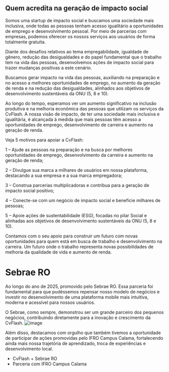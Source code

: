 ## Quem acredita na geração de impacto social

Somos uma startup de impacto social e buscamos uma sociedade mais inclusiva, onde todas as pessoas tenham acesso igualitário a oportunidades de emprego e desenvolvimento pessoal. Por meio de parcerias com empresas, podemos oferecer os nossos serviços aos usuários de forma totalmente gratuita.  

Diante dos desafios relativos ao tema empregabilidade, igualdade de gênero, redução das desigualdades e do papel fundamental que o trabalho tem na vida das pessoas, desenvolvemos ações de impacto social para trazer mudanças positivas a este cenário.

Buscamos gerar impacto na vida das pessoas, auxiliando na preparação e no acesso a melhores oportunidades de emprego, no aumento da geração de renda e na redução das desigualdades, alinhados aos objetivos de desenvolvimento sustentáveis da ONU (5, 8 e 10).

Ao longo do tempo, esperamos ver um aumento significativo na inclusão produtiva e na melhoria econômica das pessoas que utilizam os serviços da CvFlash. A nossa visão de impacto, de ter uma sociedade mais inclusiva e igualitária, é alcançada à medida que mais pessoas têm acesso a oportunidades de emprego, desenvolvimento de carreira e aumento na geração de renda.

Veja 5 motivos para apoiar a CvFlash:

1 –  Ajude as pessoas na preparação e na busca por melhores oportunidades de emprego, desenvolvimento da carreira e aumento na geração de renda;

2 – Divulgue sua marca a milhares de usuários em nossa plataforma, destacando a sua empresa e a sua marca empregadora;

3 – Construa parcerias multiplicadoras e contribua para a geração de impacto social positivo;

4 – Conecte-se com um negócio de impacto social e beneficie milhares de pessoas;

5 – Apoie ações de sustentabilidade (ESG), focadas no pilar Social e alinhadas aos objetivos de desenvolvimento sustentáveis da ONU (5, 8 e 10).

Contamos com o seu apoio para construir um futuro com novas oportunidades para quem está em busca de trabalho e desenvolvimento na carreira. Um futuro onde o trabalho representa novas possibilidades de melhoria da qualidade de vida e aumento de renda. 


# Sebrae RO
Ao longo do ano de 2025, promovido pelo Sebrae RO.
Essa parceria foi fundamental para que pudéssemos repensar nosso modelo de negócios e investir no desenvolvimento de uma plataforma mobile mais intuitiva, moderna e acessível para nossos usuários.

O Sebrae, como sempre, demonstrou ser um grande parceiro dos pequenos negócios, contribuindo diretamente para a inovação e crescimento da CvFlash. ![image](https://github.com/user-attachments/assets/74234f46-0b4b-47ce-a090-c0a82880ea6c)


Além disso, destacamos com orgulho que também tivemos a oportunidade de participar de ações promovidas pelo IFRO Campus Calama, fortalecendo ainda mais nossa trajetória de aprendizado, troca de experiências e desenvolvimento local.

* CvFlash + Sebrae RO
* Parceria com IFRO Campus Calama
